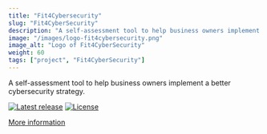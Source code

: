 ```yaml
---
title: "Fit4Cybersecurity"
slug: "Fit4CyberSecurity"
description: "A self-assessment tool to help business owners implement a better cybersecurity strategy."
image: "/images/logo-fit4cybersecurity.png"
image_alt: "Logo of Fit4CyberSecurity"
weight: 60
tags: ["project", "Fit4CyberSecurity"]
---
```


A self-assessment tool to help business owners implement a
better cybersecurity strategy.

[![Latest release](https://img.shields.io/github/release/CASES-LU/Fit4Cybersecurity.svg?style=flat-square)](https://github.com/CASES-LU/Fit4Cybersecurity/releases/latest)
[![License](https://img.shields.io/github/license/CASES-LU/Fit4Cybersecurity.svg?style=flat-square)](https://www.gnu.org/licenses/agpl-3.0.html)

[More information](/fit4cybersecurity)
